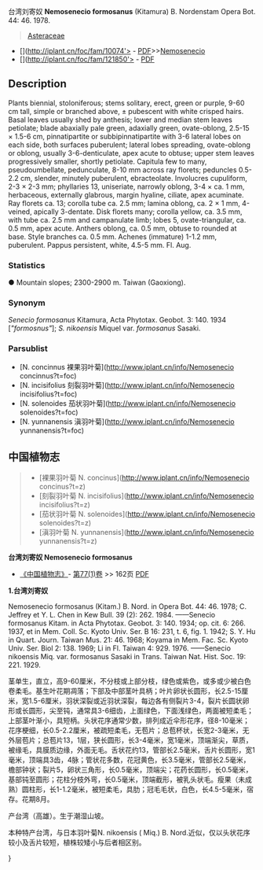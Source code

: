 台湾刘寄奴 **Nemosenecio formosanus** (Kitamura) B. Nordenstam Opera Bot. 44: 46. 1978.

> [Asteraceae](http://www.iplant.cn/info/Asteraceae?t=foc)
* [](http://iplant.cn/foc/fam/10074'> - [PDF](http://iplant.cn/foc/pdf/Asteraceae.pdf)>>[Nemosenecio](http://www.iplant.cn/info/Nemosenecio?t=foc)
* [](http://iplant.cn/foc/fam/121850'> - [PDF](http://www.iplant.cn/foc/pdf/Nemosenecio.pdf)

## Description

Plants biennial, stoloniferous; stems solitary, erect, green or purple, 9-60 cm tall, simple or branched above, ± pubescent with white crisped hairs. Basal leaves usually shed by anthesis; lower and median stem leaves petiolate; blade abaxially pale green, adaxially green, ovate-oblong, 2.5-15 × 1.5-6 cm, pinnatipartite or subbipinnatipartite with 3-6 lateral lobes on each side, both surfaces puberulent; lateral lobes spreading, ovate-oblong or oblong, usually 3-6-denticulate, apex acute to obtuse; upper stem leaves progressively smaller, shortly petiolate. Capitula few to many, pseudoumbellate, pedunculate, 8-10 mm across ray florets; peduncles 0.5-2.2 cm, slender, minutely puberulent, ebracteolate. Involucres cupuliform, 2-3 × 2-3 mm; phyllaries 13, uniseriate, narrowly oblong, 3-4 × ca. 1 mm, herbaceous, externally glabrous, margin hyaline, ciliate, apex acuminate. Ray florets ca. 13; corolla tube ca. 2.5 mm; lamina oblong, ca. 2 × 1 mm, 4-veined, apically 3-dentate. Disk florets many; corolla yellow, ca. 3.5 mm, with tube ca. 2.5 mm and campanulate limb; lobes 5, ovate-triangular, ca. 0.5 mm, apex acute. Anthers oblong, ca. 0.5 mm, obtuse to rounded at base. Style branches ca. 0.5 mm. Achenes (immature) 1-1.2 mm, puberulent. Pappus persistent, white, 4.5-5 mm. Fl. Aug.

### Statistics
● Mountain slopes; 2300-2900 m. Taiwan (Gaoxiong).

### Synonym
*Senecio formosanus* Kitamura, Acta Phytotax. Geobot. 3: 140. 1934 [*\"formosnus\"*]; *S. nikoensis* Miquel var. *formosanus* Sasaki.



### Parsublist

* [N.  concinnus  裸果羽叶菊](http://www.iplant.cn/info/Nemosenecio concinnus?t=foc)
* [N.  incisifolius  刻裂羽叶菊](http://www.iplant.cn/info/Nemosenecio incisifolius?t=foc)
* [N.  solenoides  茄状羽叶菊](http://www.iplant.cn/info/Nemosenecio solenoides?t=foc)
* [N.  yunnanensis  滇羽叶菊](http://www.iplant.cn/info/Nemosenecio yunnanensis?t=foc)


## 中国植物志

> * [裸果羽叶菊  N.  concinus](http://www.iplant.cn/info/Nemosenecio concinus?t=z)
> * [刻裂羽叶菊  N.  incisifolius](http://www.iplant.cn/info/Nemosenecio incisifolius?t=z)
> * [茄状羽叶菊  N.  solenoides](http://www.iplant.cn/info/Nemosenecio solenoides?t=z)
> * [滇羽叶菊  N.  yunnanensis](http://www.iplant.cn/info/Nemosenecio yunnanensis?t=z)


**台湾刘寄奴 Nemosenecio formosanus**

* [《中国植物志》](http://www.iplant.cn/frps)- [第77(1)卷](http://www.iplant.cn/frps/vol/77(1)) >> 162页 [PDF](http://www.iplant.cn/frps/pdf/77(1)/162.PDF)


**1.台湾刘寄奴**

Nemosenecio formosanus (Kitam.) B. Nord. in Opera Bot. 44: 46. 1978; C. Jeffrey et Y. L. Chen in Kew Bull. 39 (2): 262. 1984. ——Senecio formosanus Kitam. in Acta Phytotax. Geobot. 3: 140. 1934; op. cit. 6: 266. 1937, et in Mem. Coll. Sc. Kyoto Univ. Ser. B 16: 231, t. 6, fig. 1. 1942; S. Y. Hu in Quart. Journ. Taiwan Mus. 21: 46. 1968; Koyama in Mem. Fac. Sc. Kyoto Univ. Ser. Biol 2: 138. 1969; Li in Fl. Taiwan 4: 929. 1976. ——Senecio nikoensis Miq. var. formosanus Sasaki in Trans. Taiwan Nat. Hist. Soc. 19: 221. 1929.

茎单生，直立，高9-60厘米，不分枝或上部分枝，绿色或紫色，或多或少被白色卷柔毛。基生叶花期凋落；下部及中部茎叶具柄；叶片卵状长圆形，长2.5-15厘米，宽1.5-6厘米，羽状深裂或近羽状深裂，每边各有侧裂片3-4，裂片长圆状卵形或长圆形，尖至钝，通常具3-6细齿，上面绿色，下面浅绿色，两面被短柔毛；上部茎叶渐小，具短柄。头状花序通常少数，排列成近伞形花序，径8-10毫米；花序梗细，长0.5-2.2厘米，被疏短柔毛，无苞片；总苞杯状，长宽2-3毫米，无外层苞片；总苞片13，1层，狭长圆形，长3-4毫米，宽1毫米，顶端渐尖，草质，被缘毛，具膜质边缘，外面无毛。舌状花约13，管部长2.5毫米，舌片长圆形，宽1毫米，顶端具3齿，4脉；管状花多数，花冠黄色，长3.5毫米，管部长2.5毫米，檐部钟状；裂片5，卵状三角形，长0.5毫米，顶端尖；花药长圆形，长0.5毫米，基部钝至圆形；花柱分枝外弯，长0.5毫米，顶端截形，被乳头状毛。瘦果（未成熟）圆柱形，长1-1.2毫米，被短柔毛，具肋；冠毛毛状，白色，长4.5-5毫米，宿存。花期8月。

产台湾（高雄）。生于潮湿山坡。

本种特产台湾，与日本羽叶菊N. nikoensis ( Miq.) B. Nord.近似，仅以头状花序较小及舌片较短，植株较矮小与后者相区别。



}
